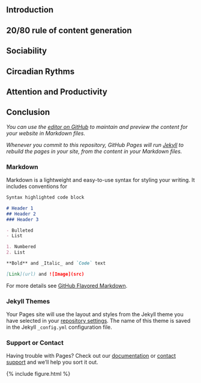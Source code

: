 ## Introduction

## 20/80 rule of content generation

## Sociability

## Circadian Rythms

## Attention and Productivity

## Conclusion

_You can use the [editor on GitHub](https://github.com/clementlhoste/Reddit-Propositions/edit/gh-pages/index.md) to maintain and preview the content for your website in Markdown files._

_Whenever you commit to this repository, GitHub Pages will run [Jekyll](https://jekyllrb.com/) to rebuild the pages in your site, from the content in your Markdown files._

### Markdown

Markdown is a lightweight and easy-to-use syntax for styling your writing. It includes conventions for

```markdown
Syntax highlighted code block

# Header 1
## Header 2
### Header 3

- Bulleted
- List

1. Numbered
2. List

**Bold** and _Italic_ and `Code` text

[Link](url) and ![Image](src)
```

For more details see [GitHub Flavored Markdown](https://guides.github.com/features/mastering-markdown/).

### Jekyll Themes

Your Pages site will use the layout and styles from the Jekyll theme you have selected in your [repository settings](https://github.com/clementlhoste/Reddit-Propositions/settings). The name of this theme is saved in the Jekyll `_config.yml` configuration file.

### Support or Contact

Having trouble with Pages? Check out our [documentation](https://docs.github.com/categories/github-pages-basics/) or [contact support](https://github.com/contact) and we’ll help you sort it out.

{% include figure.html %}
